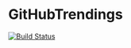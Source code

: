 # GitHubTrendings

[![Build Status](https://travis-ci.org/dataich/GitHubTrendings.svg?branch=master)](https://travis-ci.org/dataich/GitHubTrendings)
